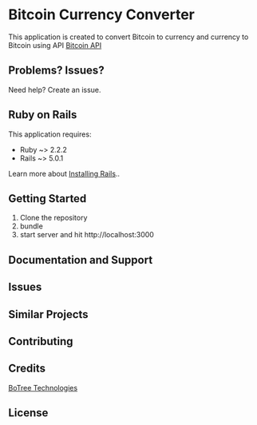 Bitcoin Currency Converter
================

This application is created to convert Bitcoin to currency and currency to Bitcoin using API [Bitcoin API](
https://blockchain.info/api/exchange_rates_api/)


Problems? Issues?
-----------

Need help? Create an issue.

Ruby on Rails
-------------

This application requires:

- Ruby ~> 2.2.2
- Rails ~> 5.0.1

Learn more about [Installing Rails](http://railsapps.github.io/installing-rails.html)..

Getting Started
---------------

1. Clone the repository
2. bundle
3. start server and hit http://localhost:3000

Documentation and Support
-------------------------

Issues
-------------

Similar Projects
----------------

Contributing
------------

Credits
-------

[BoTree Technologies](http://www.botreetechnologies.com)

License
-------
